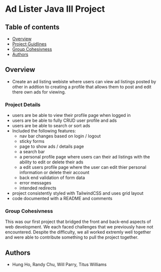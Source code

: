 # Ad Lister Java III Project

## Table of contents

- [Overview](#overview)
- [Project Guidlines](#project-guidlines)
- [Group Cohesivness](#group-cohesivness)
- [Authors](#authors)


## Overview

- Create an ad listing webiste where users can view ad listings posted by other in addtion to creating a profile that allows them to post and edit there own ads for viewing.

### Project Details

- users are be able to view their profile page when logged in
- users are be able to fully CRUD user profile and ads
- users are be able to search or sort ads
- Included the following features:
    - nav bar changes based on login / logout
    - sticky forms
    - page to show ads / details page
    - a search bar
    - a personal profile page where users can their ad listings with the ability to edit or delete their ads
    - a edit users profile page where the user can edit thier personal information or delete their account
    - back end validation of form data
    - error messages
    - intended redirects
- project consistently styled with TailwindCSS and uses grid layout
- code documented with a README and comments

### Group Cohesivness

This was our first project that bridged the front and back-end aspects of web development. We each faced challenges that we previously have not encountered. Despite the difficulty, we all worked extremly well together and were able to contribute something to pull the project together.

## Authors

- Hung Ho, Randy Chu, Will Parry, Titus Williams
